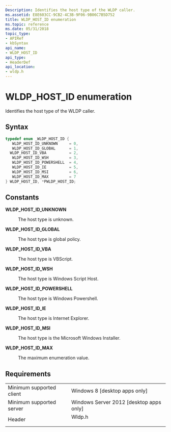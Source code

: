 ```yaml
---
Description: Identifies the host type of the WLDP caller.
ms.assetid: E8E603CC-9CB2-4C3B-9F06-9B06C7B5D752
title: WLDP_HOST_ID enumeration
ms.topic: reference
ms.date: 05/31/2018
topic_type: 
- APIRef
- kbSyntax
api_name: 
- WLDP_HOST_ID
api_type: 
- HeaderDef
api_location: 
- wldp.h
---
```


# WLDP\_HOST\_ID enumeration

Identifies the host type of the WLDP caller.

## Syntax


```C++
typedef enum _WLDP_HOST_ID { 
   WLDP_HOST_ID_UNKNOWN     = 0,
   WLDP_HOST_ID_GLOBAL      = 1,
  WLDP_HOST_ID_VBA          = 2,
   WLDP_HOST_ID_WSH         = 3,
   WLDP_HOST_ID_POWERSHELL  = 4,
   WLDP_HOST_ID_IE          = 5,
   WLDP_HOST_ID_MSI         = 6,
   WLDP_HOST_ID_MAX         = 7
} WLDP_HOST_ID, *PWLDP_HOST_ID;
```



## Constants

<dl> <dt>

<span id="_WLDP_HOST_ID_UNKNOWN_"></span><span id="_wldp_host_id_unknown_"></span> **WLDP\_HOST\_ID\_UNKNOWN** 
</dt> <dd>

The host type is unknown.

</dd> <dt>

<span id="_WLDP_HOST_ID_GLOBAL"></span><span id="_wldp_host_id_global"></span> **WLDP\_HOST\_ID\_GLOBAL**
</dt> <dd>

The host type is global policy.

</dd> <dt>

<span id="WLDP_HOST_ID_VBA"></span><span id="wldp_host_id_vba"></span>**WLDP\_HOST\_ID\_VBA**
</dt> <dd>

The host type is VBScript.

</dd> <dt>

<span id="_WLDP_HOST_ID_WSH"></span><span id="_wldp_host_id_wsh"></span> **WLDP\_HOST\_ID\_WSH**
</dt> <dd>

The host type is Windows Script Host.

</dd> <dt>

<span id="_WLDP_HOST_ID_POWERSHELL"></span><span id="_wldp_host_id_powershell"></span> **WLDP\_HOST\_ID\_POWERSHELL**
</dt> <dd>

The host type is Windows Powershell.

</dd> <dt>

<span id="_WLDP_HOST_ID_IE"></span><span id="_wldp_host_id_ie"></span> **WLDP\_HOST\_ID\_IE**
</dt> <dd>

The host type is Internet Explorer.

</dd> <dt>

<span id="_WLDP_HOST_ID_MSI"></span><span id="_wldp_host_id_msi"></span> **WLDP\_HOST\_ID\_MSI**
</dt> <dd>

The host type is the Microsoft Windows Installer.

</dd> <dt>

<span id="_WLDP_HOST_ID_MAX__"></span><span id="_wldp_host_id_max__"></span> **WLDP\_HOST\_ID\_MAX** 
</dt> <dd>

The maximum enumeration value.

</dd> </dl>

## Requirements



|                                     |                                                                                   |
|-------------------------------------|-----------------------------------------------------------------------------------|
| Minimum supported client<br/> | Windows 8 \[desktop apps only\]<br/>                                        |
| Minimum supported server<br/> | Windows Server 2012 \[desktop apps only\]<br/>                              |
| Header<br/>                   | <dl> <dt>Wldp.h</dt> </dl> |



 

 




